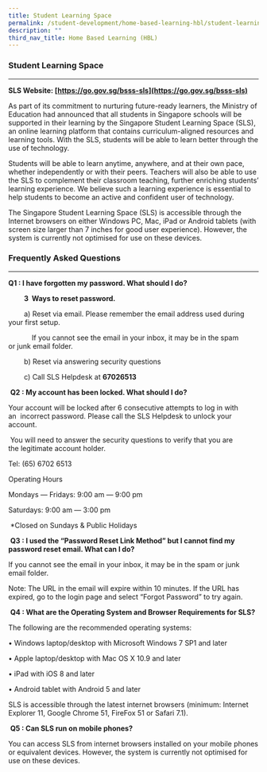 ```yaml
---
title: Student Learning Space
permalink: /student-development/home-based-learning-hbl/student-learning-space/
description: ""
third_nav_title: Home Based Learning (HBL)
---
```


### Student Learning Space
-----------------------------------

**SLS Website: [https://go.gov.sg/bsss-sls](https://go.gov.sg/bsss-sls)**

As part of its commitment to nurturing future-ready learners, the Ministry of Education had announced that all students in Singapore schools will be supported in their learning by the Singapore Student Learning Space (SLS), an online learning platform that contains curriculum-aligned resources and learning tools. With the SLS, students will be able to learn better through the use of technology.

  
Students will be able to learn anytime, anywhere, and at their own pace, whether independently or with their peers. Teachers will also be able to use the SLS to complement their classroom teaching, further enriching students’ learning experience. We believe such a learning experience is essential to help students to become an active and confident user of technology.


The Singapore Student Learning Space (SLS) is accessible through the Internet browsers on either Windows PC, Mac, iPad or Android tablets (with screen size larger than 7 inches for good user experience). However, the system is currently not optimised for use on these devices.

### Frequently Asked Questions
--------------------------

**Q1 : I have forgotten my password. What should I do?**

        **3  Ways to reset password.**

        a) Reset via email. Please remember the email address used during your first setup. 

            If you cannot see the email in your inbox, it may be in the spam or junk email folder.

        b) Reset via answering security questions

        c) Call SLS Helpdesk at **67026513**

 **Q2 : My account has been locked. What should I do?**

Your account will be locked after 6 consecutive attempts to log in with an  incorrect password. Please call the SLS Helpdesk to unlock your account. 

 You will need to answer the security questions to verify that you are the legitimate account holder.

Tel: (65) 6702 6513  

Operating Hours

Mondays ― Fridays: 9:00 am ― 9:00 pm

Saturdays: 9:00 am ― 3:00 pm

 *Closed on Sundays & Public Holidays

 **Q3 : I used the “Password Reset Link Method” but I cannot find my password reset email. What can I do?**

If you cannot see the email in your inbox, it may be in the spam or junk email folder.

Note: The URL in the email will expire within 10 minutes. If the URL has expired, go to the login page and select “Forgot Password” to try again.  

 **Q4 : What are the Operating System and Browser Requirements for SLS?**

The following are the recommended operating systems:

• Windows laptop/desktop with Microsoft Windows 7 SP1 and later

• Apple laptop/desktop with Mac OS X 10.9 and later

• iPad with iOS 8 and later

• Android tablet with Android 5 and later

SLS is accessible through the latest internet browsers (minimum: Internet Explorer 11, Google Chrome 51, FireFox 51 or Safari 7.1).

 **Q5 : Can SLS run on mobile phones?**

You can access SLS from internet browsers installed on your mobile phones or equivalent devices. However, the system is currently not optimised for use on these devices.